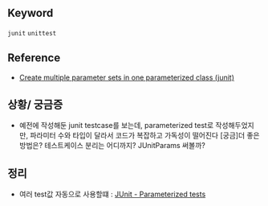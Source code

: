 ## Keyword
`junit` `unittest`

## Reference
- [Create multiple parameter sets in one parameterized class (junit)
](https://stackoverflow.com/questions/14082004/create-multiple-parameter-sets-in-one-parameterized-class-junit)

## 상황/ 궁금증
- 예전에 작성해둔 junit testcase를 보는데, parameterized test로 작성해두었지만, 파라미터 수와 타입이 달라서 코드가 복잡하고 가독성이 떨어진다
[궁금]더 좋은 방법은? 테스트케이스 분리는 어디까지? JUnitParams 써볼까?

## 정리
- 여러 test값 자동으로 사용할떄 : [JUnit - Parameterized tests](https://github.com/junit-team/junit4/wiki/parameterized-tests)
